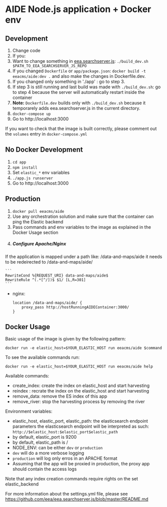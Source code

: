 # AIDE Node.js application + Docker env

## Development
1. Change code
2. If you:
  1. Want to change something in [eea.searchserver.js](https://github.com/eea/eea.searchserver.js):
     ```./build_dev.sh $PATH_TO_EEA_SEARCHSERVER_JS_REPO```
  2. If you changed ```Dockerfile``` or ```app/package.json```:
     ```docker build -t eeacms/aide:dev .``` and also make the changes in Dockerfile.dev.
  3. If you changed only something in './app' : go to step 3.
  4. If step 3 is still running and last build was made with ```./build_dev.sh```:
     go to step 4 because the server will automatically restart inside the container
  5. __Note:__ ```Dockerfile.dev``` builds only with ```./build_dev.sh``` because it temporarely adds
    eea.searchserver.js in the current directory.
3. ```docker-compose up```
4. Go to http://localhost:3000

If you want to check that the image is built correctly, please comment out
the ```volumes``` entry in ```docker-compose.yml```

## No Docker Development
1. ```cd app```
2. ```npm install```
3. Set ```elastic_*``` env variables
4. ```./app.js runserver```
5. Go to http://localhost:3000

## Production
1. ```docker pull eeacms/aide```
2. Use any orchestration solution and make sure that the container
   can ping the Elastic backend
3. Pass commands and env variables to the image as explained in the Docker Usage section
4. ##### Configure Apache/Nginx
 If the application is mapped under a path like: /data-and-maps/aide it needs to be redeirected to /data-and-maps/aide/

	```
	RewriteCond %{REQUEST_URI} data-and-maps/aide$
	RewriteRule ^(.*[^/])$ $1/ [L,R=301]
	```

 * nginx:
	```
	location /data-and-maps/aide/ {
		proxy_pass http://hostRunningAIDEContainer:3000/
	}
	```

## Docker Usage

Basic usage of the image is given by the following pattern:

```
docker run -e elastic_host=$YOUR_ELASTIC_HOST run eeacms/aide $command
```

To see the available commands run:
```
docker run -e elastic_host=$YOUR_ELASTIC_HOST run eeacms/aide help
```

Available commands:
* create_index: create the index on elastic_host and start harvesting
* reindex : recrate the index on the elastic_host and start harvesting
* remove_data: remove the ES index of this app
* remove_river: stop the harvesting process by removing the river

Environment variables:
* elastic_host, elastic_port, elastic_path: the elasticsearch endpoint parameters
  the elasticsearch endpoint will be interpreted as such: `http://$elastic_host:$elastic_port$elastic_path`
 * by default, elastic_port is 9200
 * by default, elastic_path is /
* NODE_ENV: can be either ```dev``` or ```production```
 * `dev` will do a more verbose logging
 * `production` will log only erros in an APACHE format
  * Assuming that the app will be proxied in production, the proxy app should contain the access logs

Note that any index creation commands require rights on the set elastic_backend

For more information about the settings.yml file, please see https://github.com/eea/eea.searchserver.js/blob/master/README.md
